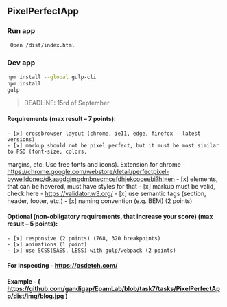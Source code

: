 ## PixelPerfectApp

### Run app
```sh
 Open /dist/index.html
```

### Dev app
```sh
npm install --global gulp-cli
npm install
gulp
```

>DEADLINE: 15rd of September

#### Requirements (max result – 7 points):
	- [x] crossbrowser layout (chrome, ie11, edge, firefox - latest versions)
	- [x] markup should not be pixel perfect, but it must be most similar to PSD (font-size, colors,
margins, etc. Use free fonts and icons). Extension for chrome -
https://chrome.google.com/webstore/detail/perfectpixel-bywelldonec/dkaagdgjmgdmbnecmcefdhjekcoceebi?hl=en
	- [x] elements, that can be hovered, must have styles for that
	- [x] markup must be valid, check here - https://validator.w3.org/
	- [x] use semantic tags (section, header, footer, etc.)
	- [x] naming convention (e.g. BEM) (2 points)

#### Optional (non-obligatory requirements, that increase your score) (max result – 5 points):
	- [x] responsive (2 points) (768, 320 breakpoints)
	- [x] animations (1 point)
	- [x] use SCSS(SASS, LESS) with gulp/webpack (2 points)

#### For inspecting - https://psdetch.com/

#### Example - ( https://github.com/gandigap/EpamLab/blob/task7/tasks/PixelPerfectApp/dist/img/blog.jpg )
